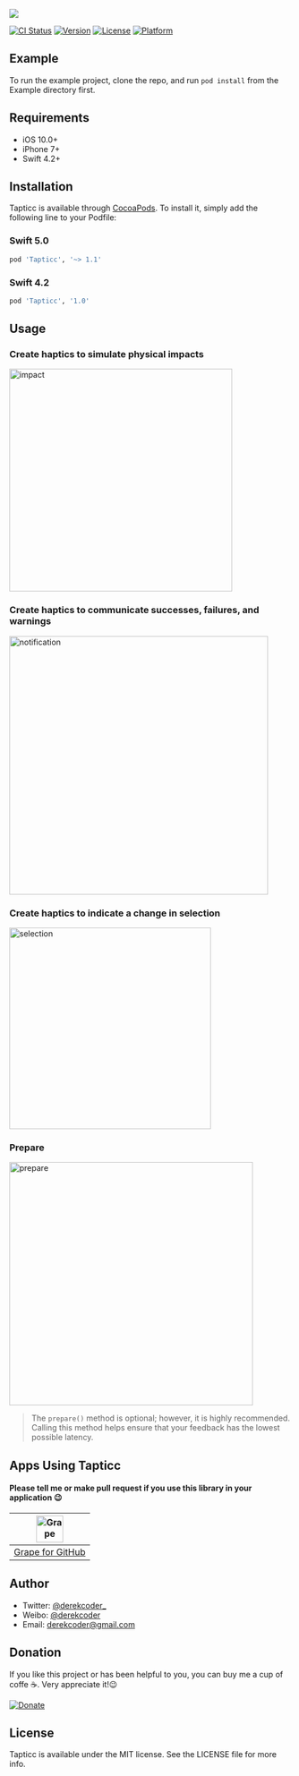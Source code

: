 ![](/Tapticc/Assets/tapticc.png)

[![CI Status](https://img.shields.io/travis/derekcoder@gmail.com/Tapticc.svg?style=flat)](https://travis-ci.org/derekcoder@gmail.com/Tapticc)
[![Version](https://img.shields.io/cocoapods/v/Tapticc.svg?style=flat)](https://cocoapods.org/pods/Tapticc)
[![License](https://img.shields.io/cocoapods/l/Tapticc.svg?style=flat)](https://cocoapods.org/pods/Tapticc)
[![Platform](https://img.shields.io/cocoapods/p/Tapticc.svg?style=flat)](https://cocoapods.org/pods/Tapticc)

## Example

To run the example project, clone the repo, and run `pod install` from the Example directory first.

## Requirements

- iOS 10.0+
- iPhone 7+
- Swift 4.2+

## Installation

Tapticc is available through [CocoaPods](https://cocoapods.org). To install
it, simply add the following line to your Podfile:

### Swift 5.0

```ruby
pod 'Tapticc', '~> 1.1'
```

### Swift 4.2

```ruby
pod 'Tapticc', '1.0'
```

## Usage

### Create haptics to simulate physical impacts

<img src="/Tapticc/Assets/impact.png" alt="impact" width="398" />

### Create haptics to communicate successes, failures, and warnings

<img src="/Tapticc/Assets/notification.png" alt="notification" width="462" />

### Create haptics to indicate a change in selection

<img src="/Tapticc/Assets/selection.png" alt="selection" width="360" />

### Prepare

<img src="/Tapticc/Assets/prepare.png" alt="prepare" width="435" />

> The `prepare()` method is optional; however, it is highly recommended. Calling this method helps ensure that your feedback has the lowest possible latency.

## Apps Using Tapticc

#### Please tell me or make pull request if you use this library in your application 😉 

|<img alt="Grape" src="https://is3-ssl.mzstatic.com/image/thumb/Purple118/v4/42/13/05/42130514-94ae-6047-197d-760728ff2602/source/100x100bb.jpg" width="48">| 
| :---: |
| [Grape for GitHub](https://itunes.apple.com/app/apple-store/id1371929193?mt=8) | 

## Author

- Twitter: [@derekcoder_](https://twitter.com/derekcoder_)
- Weibo: [@derekcoder](https://weibo.com/u/6155322764)
- Email: derekcoder@gmail.com

## Donation
If you like this project or has been helpful to you, you can buy me a cup of coffe ☕️. Very appreciate it!😉 

[![Donate](https://img.shields.io/badge/Donate-PayPal-green.svg)](http://paypal.me/derekcoder)

## License

Tapticc is available under the MIT license. See the LICENSE file for more info.
